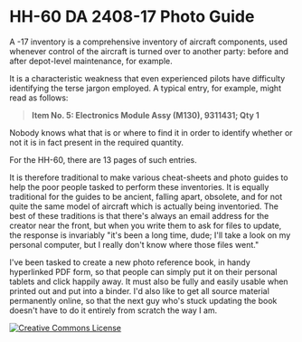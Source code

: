 # HH-60 DA 2408-17 Photo Guide

A -17 inventory is a comprehensive inventory of aircraft components, used whenever control of the 
aircraft is turned over to another party: before and after depot-level maintenance, for example. 

It is a characteristic weakness that even experienced pilots have difficulty identifying the terse
jargon employed. A typical entry, for example, might read as follows:

> **Item No. 5: Electronics Module Assy (M130), 9311431; Qty 1**

Nobody knows what that is or where to find it in order to identify whether or not it is in
fact present in the required quantity.

For the HH-60, there are 13 pages of such entries.

It is therefore traditional to make various cheat-sheets and photo guides to help the poor people 
tasked to perform these inventories. It is equally traditional for the guides to be ancient, 
falling apart, obsolete, and for not quite the same model of aircraft which is actually being 
inventoried. The best of these traditions is that there's always an email address for the creator
near the front, but when you write them to ask for files to update, the response is invariably 
"it's been a long time, dude; I'll take a look on my personal computer, but I really don't know 
where those files went."

I've been tasked to create a new photo reference book, in handy hyperlinked PDF form, so that people
can simply put it on their personal tablets and click happily away. It must also be 
fully and easily usable when printed out and put into a binder. I'd also like to get all
source material permanently online, so that the next guy who's stuck updating the book doesn't have
to do it entirely from scratch the way I am. 

<a rel="license" href="http://creativecommons.org/licenses/by-sa/4.0/"><img alt="Creative Commons License" style="border-width:0" src="https://i.creativecommons.org/l/by-sa/4.0/88x31.png" /></a>